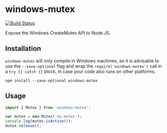 # windows-mutex

[![Build Status](https://dev.azure.com/vscode/node-windows-mutex/_apis/build/status/microsoft.node-windows-mutex?branchName=master)](https://dev.azure.com/vscode/node-windows-mutex/_build/latest?definitionId=23&branchName=master)

Expose the Windows CreateMutex API to Node.JS.

## Installation

`windows-mutex` will only compile in Windows machines, so it is advisable
to use the `--save-optional` flag and wrap the
`require('windows-mutex')` call in a `try {} catch {}` block, in case your
code also runs on other platforms.

```
npm install --save-optional windows-mutex
```

## Usage

```javascript
import { Mutex } from 'windows-mutex';

var mutex = new Mutex('my-mutex');
console.log(mutex.isActive());
mutex.release();
```
